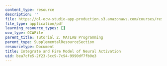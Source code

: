 ```yaml
---
content_type: resource
description: ''
file: https://ol-ocw-studio-app-production.s3.amazonaws.com/courses/res-9-003-brains-minds-and-machines-summer-course-summer-2015/bea7cfe52f235cc97c949990df7fb0e3_MITRES_9_003SUM15_fire.pdf
file_type: application/pdf
learning_resource_types: []
ocw_type: OCWFile
parent_title: Tutorial 2. MATLAB Programming
parent_type: SupplementalResourceSection
resourcetype: Document
title: Integrate and Fire Model of Neural Activation
uid: bea7cfe5-2f23-5cc9-7c94-9990df7fb0e3
---
```

